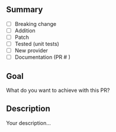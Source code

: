 ## Summary

- [ ] Breaking change
- [ ] Addition
- [ ] Patch
- [ ] Tested (unit tests)
- [ ] New provider
- [ ] Documentation (PR # )

## Goal

What do you want to achieve with this PR?

## Description

Your description...
